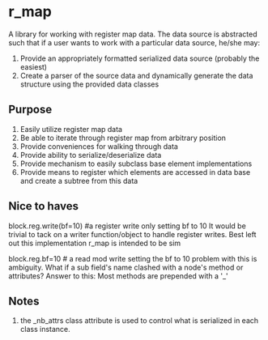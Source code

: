 r_map
=====

A library for working with register map data.
The data source is abstracted such that if a user wants to work with a
particular data source, he/she may:

1. Provide an appropriately formatted serialized data source (probably the
   easiest)
2. Create a parser of the source data and dynamically generate the data
   structure using the provided data classes

Purpose
-------

1. Easily utilize register map data
2. Be able to iterate through register map from arbitrary position
3. Provide conveniences for walking through data
4. Provide ability to serialize/deserialize data
5. Provide mechanism to easily subclass base element implementations
6. Provide means to register which elements are accessed in data base and create
   a subtree from this data

Nice to haves
-------------

block.reg.write(bf=10) #a register write only setting bf to 10
It would be trivial to tack on a writer function/object to handle register
writes. Best left out this implementation r_map is intended to be sim

block.reg.bf=10        # a read mod write setting the bf to 10
problem with this is ambiguity. What if a sub field's name clashed with a node's
method or attributes?
Answer to this:
Most methods are prepended with a '_'


Notes
-----

1. the _nb_attrs class attribute is used to control what is serialized in each
   class instance.


